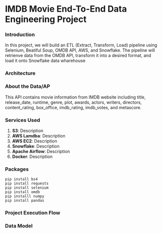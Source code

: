 # IMDB Movie End-To-End Data Engineering Project

### Introduction
In this project, we will build an ETL (Extract, Transform, Load) pipeline using Selenium, Beatiful Soup, OMDB API, AWS, and Snowflake.  The pipeline will retrienve data from the OMDB API, transform it into a desired format, and load it onto Snowflake data wharehouse

### Architecture

### About the Data/AP
This API contains movie information from IMDB website including title, release_date, runtime, genre, plot, awards, actors, writers, directors, content_rating, box_office, imdb_rating, imdb_votes, and metascore.

### Services Used
1.  **S3**: Description
2.  **AWS Lamdba**: Description
3.  **AWS EC2**: Description
4.  **Snowflake**: Description
5.  **Apache Airflow**: Description
6.  **Docker**: Description

### Packages

```
pip install bs4
pip install requests
pip install selenium
pip install omdb
pip installl numpy
pip install pandas
```

### Project Execution Flow

### Data Model
